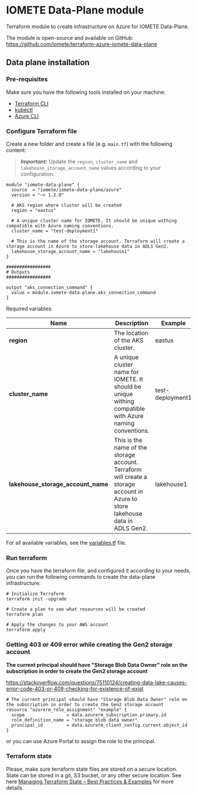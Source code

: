 # IOMETE Data-Plane module

Terraform module to create infrastructure on Azure for IOMETE Data-Plane.

The module is open-source and available on GitHub: https://github.com/iomete/terraform-azure-iomete-data-plane

## Data plane installation

### Pre-requisites

Make sure you have the following tools installed on your machine:

- [Terraform CLI](https://www.terraform.io/downloads.html)
- [kubectl](https://kubernetes.io/docs/tasks/tools/install-kubectl/)
- [Azure CLI](https://docs.microsoft.com/en-us/cli/azure/install-azure-cli)

### Configure Terraform file

Create a new folder and create a file (e.g. `main.tf`) with the following content:

> **_Important:_**  Update the `region`, `cluster_name` and `lakehouse_storage_account_name` values according to your
> configuration.

```hcl
module "iomete-data-plane" {
  source  = "iomete/iomete-data-plane/azure"
  version = "~> 1.2.0"

  # AKS region where cluster will be created
  region = "eastus"

  # A unique cluster name for IOMETE. It should be unique withing compatible with Azure naming conventions.
  cluster_name = "test-deployment1"

  # This is the name of the storage account. Terraform will create a storage account in Azure to store lakehouse data in ADLS Gen2.
  lakehouse_storage_account_name = "lakehouse1"
}

#################
# Outputs
#################

output "aks_connection_command" {
  value = module.iomete-data-plane.aks_connection_command
}
```

Required variables:

| Name                               | Description                                                                                                                     | Example          |
|------------------------------------|---------------------------------------------------------------------------------------------------------------------------------|------------------|
| **region**                         | The location of the AKS cluster.                                                                                                | eastus           |
| **cluster_name**                   | A unique cluster name for IOMETE. It should be unique withing compatible with Azure naming conventions.                         | test-deployment1 |
| **lakehouse_storage_account_name** | This is the name of the storage account. Terraform will create a storage account in Azure to store lakehouse data in ADLS Gen2. | lakehouse1       |

For all available variables, see
the [variables.tf](variables.tf) file.

### Run terraform

Once you have the terraform file, and configured it according to your needs, you can run the following commands to
create the data-plane infrastructure:

```shell
# Initialize Terraform
terraform init -upgrade

# Create a plan to see what resources will be created
terraform plan

# Apply the changes to your AWS account
terraform apply
```



### Getting 403 or 409 error while creating the Gen2 storage account

**The current principal should have "Storage Blob Data Owner" role on the subscription in order to create the Gen2 storage account**

https://stackoverflow.com/questions/75110124/creating-data-lake-causes-error-code-403-or-409-checking-for-existence-of-exist

```hcl
# The current principal should have "Storage Blob Data Owner" role on the subscription in order to create the Gen2 storage account
resource "azurerm_role_assignment" "example" {
  scope                = data.azurerm_subscription.primary.id
  role_definition_name = "storage blob data owner"
  principal_id         = data.azurerm_client_config.current.object_id
}
```

or you can use Azure Portal to assign the role to the principal.


### Terraform state
Please, make sure terraform state files are stored on a secure location. State can be stored in a git, S3 bucket, or any
other secure location.
See here [Managing Terraform State – Best Practices & Examples](https://spacelift.io/blog/terraform-state) for more
details.